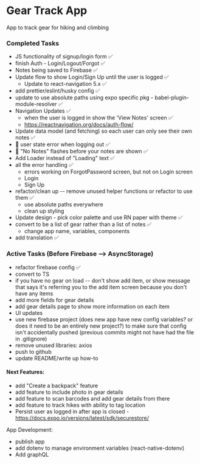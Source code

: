 # Gear Track App
App to track gear for hiking and climbing 

### Completed Tasks
- JS functionality of signup/login form ✅
- finish Auth - Login/Logout/Forgot ✅
- Notes being saved to Firebase ✅
- Update flow to show Login/Sign Up until the user is logged ✅
  - Update to react-navigation 5.x ✅
- add prettier/eslint/husky config ✅
- update to use absolute paths using expo specific pkg - babel-plugin-module-resolver ✅
- Navigation Updates ✅
  - when the user is logged in show the 'View Notes' screen ✅
  - https://reactnavigation.org/docs/auth-flow/
- Update data model (and fetching) so each user can only see their own notes ✅
- 🐞 user state error when logging out ✅
- 🐞 "No Notes" flashes before your notes are shown ✅
- Add Loader instead of "Loading" text ✅
- all the error handling ✅
  - errors working on ForgotPassword screen, but not on Login screen
  - Login
  - Sign Up
- refactor/clean up -- remove unused helper functions or refactor to use them ✅
  - use absolute paths everywhere
  - clean up styling
- Update design - pick color palette and use RN paper with theme ✅
- convert to be a list of gear rather than a list of notes ✅
  - change app name, variables, components
- add translation ✅

### Active Tasks (Before Firebase --> AsyncStorage)
- refactor firebase config ✅
- convert to TS
- if you have no gear on load -- don't show add item, or show message that says it's referring you to the add item screen because you don't have any items
- add more fields for gear details
- add gear details page to show more information on each item
- UI updates
- use new firebase project (does new app have new config variables? or does it need to be an entirely new project?) to make sure that config isn't accidentally pushed (previous commits might not have had the file in .gitignore)
- remove unused libraries: axios
- push to github
- update README/write up how-to

#### Next Features:
- add "Create a backpack" feature
- add feature to include photo in gear details
- add feature to scan barcodes and add gear details from there
- add feature to track hikes with ability to tag location
- Persist user as logged in after app is closed - https://docs.expo.io/versions/latest/sdk/securestore/

App Development:
- publish app
- add dotenv to manage environment variables (react-native-dotenv)
- Add graphQL
